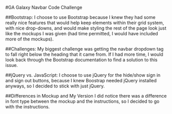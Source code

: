 #GA Galaxy Navbar Code Challenge

##Bootstrap:
I choose to use Bootstrap because I knew they had some really nice features that would help keep elements within their grid system, with nice drop-downs, and would make styling the rest of the page look just like the mockups I was given (had time permitted, I would have included more of the mockups).

##Challenges:
My biggest challenge was getting the navbar dropdown tag to fall right below the heading that it came from.  If I had more time, I would look back through the Bootstrap documentation to find a solution to this issue.

##jQuery vs. JavaScript:
I choose to use jQuery for the hide/show sign in and sign out buttons, because I knew Boostrap needed jQuery installed anyways, so I decided to stick with just jQuery. 

##Differences in Mockup and My Version
I did notice there was a difference in font type between the mockup and the instructions, so I decided to go with the instructions.